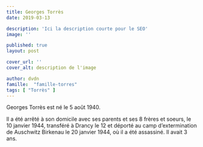 ```yaml
---
title: Georges Torrès
date: 2019-03-13

description: 'Ici la description courte pour le SEO'
image: ''

published: true
layout: post

cover_url: ''
cover_alt: description de l'image

author: dvdn
famille:  "famille-torres"
tags: [ "Torrès" ]
---
```


Georges Torrès est né le 5 août 1940.

Il a été arrêté à son domicile avec ses parents et ses 8 frères et soeurs, le 10 janvier 1944, transféré à Drancy le 12 et déporté au camp d’extermination de Auschwitz Birkenau le 20 janvier 1944, où il a été assassiné. Il avait 3 ans.